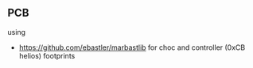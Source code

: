 



## PCB
using 
 - https://github.com/ebastler/marbastlib for choc and controller (0xCB helios) footprints
